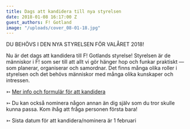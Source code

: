 ```yaml
---
title: Dags att kandidera till nya styrelsen
date: 2018-01-08 16:17:00 Z
guest_authors: F! Gotland
image: "/uploads/cover_08-01-18.jpg"
---
```


DU BEHÖVS I DEN NYA STYRELSEN FÖR VALÅRET 2018!

Nu är det dags att kandidera till F! Gotlands styrelse! Styrelsen är de människor i F! som ser till att allt vi gör hänger hop och funkar praktiskt — som planerar, organiserar och samordnar. Det finns många olika roller i styrelsen och det behövs människor med många olika kunskaper och intressen.

➳ [Mer info och formulär för att kandidera](https://goo.gl/forms/S9pa2EvpCo8nENaI3)

➳ Du kan också nominera någon annan än dig själv som du tror skulle kunna passa. Kom ihåg att fråga personen första bara!

➳ Sista datum för att kandidera/nominera är 1 februari